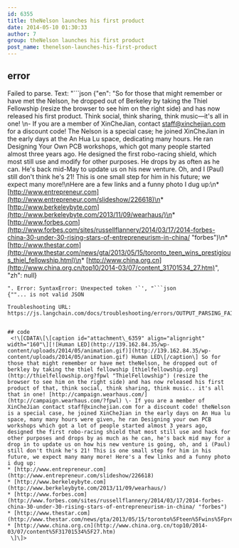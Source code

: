 ```yaml
---
id: 6355
title: theNelson launches his first product
date: 2014-05-10 01:30:33
author: 7
group: theNelson launches his first product
post_name: thenelson-launches-his-first-product
---
```


## error
Failed to parse. Text: "```json
{"en": "So for those that might remember or have met the Nelson, he dropped out of Berkeley by taking the Thiel Fellowship (resize the browser to see him on the right side) and has now released his first product. Think social, think sharing, think music—it's all in one! \n- If you are a member of XinCheJian, contact staff@xinchejian.com for a discount code! The Nelson is a special case; he joined XinCheJian in the early days at the An Hua Lu space, dedicating many hours. He ran Designing Your Own PCB workshops, which got many people started almost three years ago. He designed the first robo-racing shield, which most still use and modify for other purposes. He drops by as often as he can. He's back mid-May to update us on his new venture. Oh, and I (Paul) still don't think he's 21! This is one small step for him in his future; we expect many more!\nHere are a few links and a funny photo I dug up:\n* [http://www.entrepreneur.com](http://www.entrepreneur.com/slideshow/226618)\n* [http://www.berkeleybyte.com](http://www.berkeleybyte.com/2013/11/09/wearhaus/)\n* [http://www.forbes.com](http://www.forbes.com/sites/russellflannery/2014/03/17/2014-forbes-china-30-under-30-rising-stars-of-entrepreneurism-in-china/ \"forbes\")\n* [http://www.thestar.com](http://www.thestar.com/news/gta/2013/05/15/toronto_teen_wins_prestigious_thiel_fellowship.html)\n* [http://www.china.org.cn](http://www.china.org.cn/top10/2014-03/07/content_31701534_27.htm)", "zh": null}
```
". Error: SyntaxError: Unexpected token '`', "```json
{""... is not valid JSON

Troubleshooting URL: https://js.langchain.com/docs/troubleshooting/errors/OUTPUT_PARSING_FAILURE/


## code
 <!\[CDATA\[\[caption id="attachment\_6359" align="alignright" width="160"\][![Human LED](http://139.162.84.35/wp-content/uploads/2014/05/animation.gif)](http://139.162.84.35/wp-content/uploads/2014/05/animation.gif) Human LED\[/caption\] So for those that might remember or have met theNelson, he dropped out of berkley by taking the thiel fellowship [thielfellowship.org](http://thielfellowship.org?fpwl "ThielFellowship") (resize the browser to see him on the right side) and has now released his first product of that, think social, think sharing, think music.. it's all that in one! [http://campaign.wearhaus.com/](http://campaign.wearhaus.com/?fpwl) \- If you are a member of XinCheJian contact staff@xinchejian.com for a discount code! theNelson is a special case, he joined XinCheJian in the early days on An Hua lu space, many many hours were given, he ran Designing your own PCB workshops which got a lot of people started almost 3 years ago, designed the first robo-racing shield that most still use and hack for other purposes and drops by as much as he can, he's back mid may for a drop in to update us on how his new venture is going, oh, and i (Paul) still don't think he's 21! This is one small step for him in his future, we expect many many more! Here's a few links and a funny photo i dug up:
* [http://www.entrepreneur.com](http://www.entrepreneur.com/slideshow/226618)
* [http://www.berkeleybyte.com](http://www.berkeleybyte.com/2013/11/09/wearhaus/)
* [http://www.forbes.com](http://www.forbes.com/sites/russellflannery/2014/03/17/2014-forbes-china-30-under-30-rising-stars-of-entrepreneurism-in-china/ "forbes")
* [http://www.thestar.com](http://www.thestar.com/news/gta/2013/05/15/toronto%5Fteen%5Fwins%5Fprestigious%5Fthiel%5Ffellowship.html)
* [http://www.china.org.cn](http://www.china.org.cn/top10/2014-03/07/content%5F31701534%5F27.htm)
 \]\]> 
